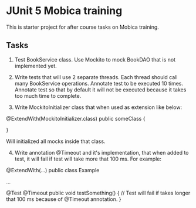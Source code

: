 # JUnit 5 Mobica training

This is starter project for after course tasks on Mobica training.

## Tasks

1. Test BookService class. Use Mockito to mock BookDAO that is not implemented yet.

2. Write tests that will use 2 separate threads. Each thread should call many BookService operations. Annotate test to be executed 10 times. Annotate test so that by default it will not be executed because it takes too much time to complete.

3. Write MockitoInitializer class that when used as extension like below:

@ExtendWith(MockitoInitializer.class)
public someClass {

}

Will initialized all mocks inside that class.

4. Write annotation @Timeout and it's implementation, that when added to test, it will fail if test will take more that 100 ms. For example:

@ExtendWith(...)
public class Example

...

@Test
@Timeout
public void testSomething() {
 // Test will fail if takes longer that 100 ms because of @Timeout annotation.
}